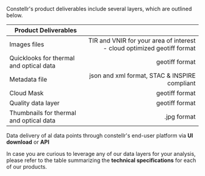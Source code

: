 
Constellr's product deliverables include several layers, which are outlined below.


| Product Deliverables               |                       |
|---                                    |----:                  |
| Images files               | TIR and VNIR for your area of interest - cloud optimized geotiff format              |
| Quicklooks for thermal and optical data                       | geotiff format         |
| Metadata file                             | json and xml format, STAC & INSPIRE compliant             |
| Cloud Mask               | geotiff format        |
| Quality data layer                     |  geotiff format              |
| Thumbnails for thermal and optical data                  |  .jpg format              |


Data delivery of al data points through constellr's end-user platform via **UI download** or **API**

In case you are curious to leverage any of our data layers for your analysis, please refer to the table summarizing the **technical specifications** for each of our products.
